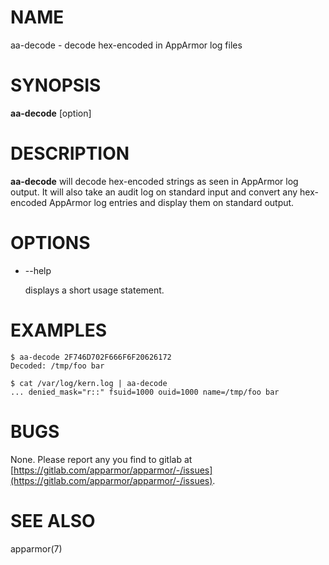 # NAME

aa-decode - decode hex-encoded in AppArmor log files

# SYNOPSIS

**aa-decode** \[option\] <HEX STRING>

# DESCRIPTION

**aa-decode** will decode hex-encoded strings as seen in AppArmor log
output. It will also take an audit log on standard input and convert
any hex-encoded AppArmor log entries and display them on standard
output.

# OPTIONS

- --help

    displays a short usage statement.

# EXAMPLES

    $ aa-decode 2F746D702F666F6F20626172
    Decoded: /tmp/foo bar

    $ cat /var/log/kern.log | aa-decode
    ... denied_mask="r::" fsuid=1000 ouid=1000 name=/tmp/foo bar

# BUGS

None. Please report any you find to gitlab at
[https://gitlab.com/apparmor/apparmor/-/issues](https://gitlab.com/apparmor/apparmor/-/issues).

# SEE ALSO

apparmor(7)
